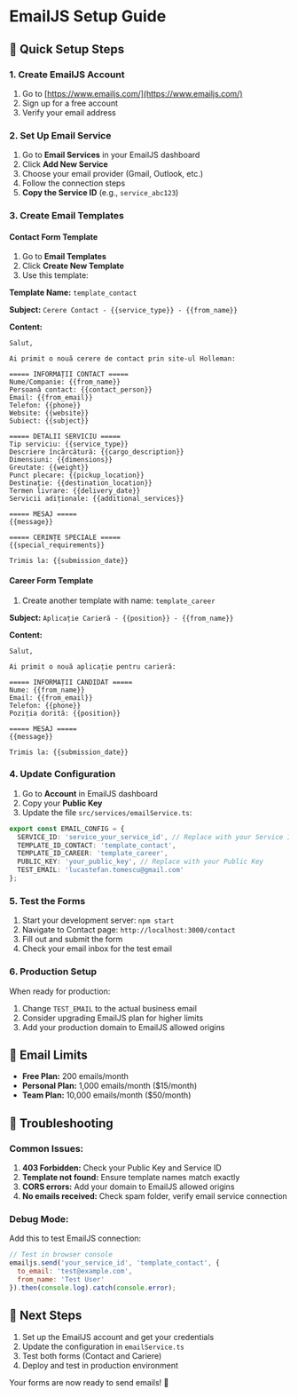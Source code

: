 # EmailJS Setup Guide

## 🚀 Quick Setup Steps

### 1. Create EmailJS Account
1. Go to [https://www.emailjs.com/](https://www.emailjs.com/)
2. Sign up for a free account
3. Verify your email address

### 2. Set Up Email Service
1. Go to **Email Services** in your EmailJS dashboard
2. Click **Add New Service**
3. Choose your email provider (Gmail, Outlook, etc.)
4. Follow the connection steps
5. **Copy the Service ID** (e.g., `service_abc123`)

### 3. Create Email Templates

#### Contact Form Template
1. Go to **Email Templates**
2. Click **Create New Template**
3. Use this template:

**Template Name:** `template_contact`

**Subject:** `Cerere Contact - {{service_type}} - {{from_name}}`

**Content:**
```
Salut,

Ai primit o nouă cerere de contact prin site-ul Holleman:

===== INFORMAȚII CONTACT =====
Nume/Companie: {{from_name}}
Persoană contact: {{contact_person}}
Email: {{from_email}}
Telefon: {{phone}}
Website: {{website}}
Subiect: {{subject}}

===== DETALII SERVICIU =====
Tip serviciu: {{service_type}}
Descriere încărcătură: {{cargo_description}}
Dimensiuni: {{dimensions}}
Greutate: {{weight}}
Punct plecare: {{pickup_location}}
Destinație: {{destination_location}}
Termen livrare: {{delivery_date}}
Servicii adiționale: {{additional_services}}

===== MESAJ =====
{{message}}

===== CERINȚE SPECIALE =====
{{special_requirements}}

Trimis la: {{submission_date}}
```

#### Career Form Template
1. Create another template with name: `template_career`

**Subject:** `Aplicație Carieră - {{position}} - {{from_name}}`

**Content:**
```
Salut,

Ai primit o nouă aplicație pentru carieră:

===== INFORMAȚII CANDIDAT =====
Nume: {{from_name}}
Email: {{from_email}}
Telefon: {{phone}}
Poziția dorită: {{position}}

===== MESAJ =====
{{message}}

Trimis la: {{submission_date}}
```

### 4. Update Configuration
1. Go to **Account** in EmailJS dashboard
2. Copy your **Public Key**
3. Update the file `src/services/emailService.ts`:

```typescript
export const EMAIL_CONFIG = {
  SERVICE_ID: 'service_your_service_id', // Replace with your Service ID
  TEMPLATE_ID_CONTACT: 'template_contact',
  TEMPLATE_ID_CAREER: 'template_career', 
  PUBLIC_KEY: 'your_public_key', // Replace with your Public Key
  TEST_EMAIL: 'lucastefan.tomescu@gmail.com'
};
```

### 5. Test the Forms
1. Start your development server: `npm start`
2. Navigate to Contact page: `http://localhost:3000/contact`
3. Fill out and submit the form
4. Check your email inbox for the test email

### 6. Production Setup
When ready for production:
1. Change `TEST_EMAIL` to the actual business email
2. Consider upgrading EmailJS plan for higher limits
3. Add your production domain to EmailJS allowed origins

## 📧 Email Limits
- **Free Plan:** 200 emails/month
- **Personal Plan:** 1,000 emails/month ($15/month)
- **Team Plan:** 10,000 emails/month ($50/month)

## 🔧 Troubleshooting

### Common Issues:
1. **403 Forbidden:** Check your Public Key and Service ID
2. **Template not found:** Ensure template names match exactly
3. **CORS errors:** Add your domain to EmailJS allowed origins
4. **No emails received:** Check spam folder, verify email service connection

### Debug Mode:
Add this to test EmailJS connection:
```javascript
// Test in browser console
emailjs.send('your_service_id', 'template_contact', {
  to_email: 'test@example.com',
  from_name: 'Test User'
}).then(console.log).catch(console.error);
```

## 🎯 Next Steps
1. Set up the EmailJS account and get your credentials
2. Update the configuration in `emailService.ts`
3. Test both forms (Contact and Cariere)
4. Deploy and test in production environment

Your forms are now ready to send emails! 🚀
